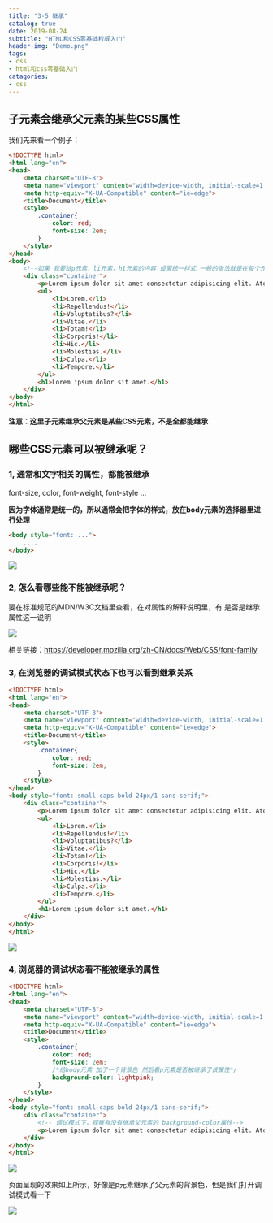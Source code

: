 ```yaml
---
title: "3-5 继承"
catalog: true
date: 2019-08-24
subtitle: "HTML和CSS零基础权威入门"
header-img: "Demo.png"
tags:
- css
- html和css零基础入门
catagories:
- css
---
```


## 子元素会继承父元素的某些CSS属性

我们先来看一个例子：

```html
<!DOCTYPE html>
<html lang="en">
<head>
    <meta charset="UTF-8">
    <meta name="viewport" content="width=device-width, initial-scale=1.0">
    <meta http-equiv="X-UA-Compatible" content="ie=edge">
    <title>Document</title>
    <style>
        .container{
            color: red;
            font-size: 2em;
        }
    </style>
</head>
<body>
    <!--如果 我要给p元素，li元素，h1元素的内容 设置统一样式 一般的做法就是在每个元素上 添加相应的选择器，但是这样会显的代码会有冗余，所以 这里会用到继承的概念，在父元素div上 增加选择器，通过继承的理念 子元素会用到父元素的某些CSS样式-->
    <div class="container">
        <p>Lorem ipsum dolor sit amet consectetur adipisicing elit. Atque, accusantium. Reprehenderit sequi impedit ipsum explicabo pariatur voluptate numquam ipsa architecto. Dolores quidem doloremque vel ducimus harum labore enim sed et!</p>
        <ul>
            <li>Lorem.</li>
            <li>Repellendus!</li>
            <li>Voluptatibus?</li>
            <li>Vitae.</li>
            <li>Totam!</li>
            <li>Corporis!</li>
            <li>Hic.</li>
            <li>Molestias.</li>
            <li>Culpa.</li>
            <li>Tempore.</li>
        </ul>
        <h1>Lorem ipsum dolor sit amet.</h1>
    </div>
</body>
</html>
```

**注意：这里子元素继承父元素是某些CSS元素，不是全都能继承**

## 哪些CSS元素可以被继承呢？

### 1, 通常和文字相关的属性，都能被继承

font-size, color, font-weight, font-style ...

**因为字体通常是统一的，所以通常会把字体的样式，放在body元素的选择器里进行处理**

```html
<body style="font: ...">
    ....
</body>
```
![](assets/2019-08-24-07-48-03.png)

### 2, 怎么看哪些能不能被继承呢？

要在标准规范的MDN/W3C文档里查看，在对属性的解释说明里，有 是否是继承属性这一说明

![](assets/2019-08-24-07-53-53.png)

相关链接：https://developer.mozilla.org/zh-CN/docs/Web/CSS/font-family

### 3, 在浏览器的调试模式状态下也可以看到继承关系
```html
<!DOCTYPE html>
<html lang="en">
<head>
    <meta charset="UTF-8">
    <meta name="viewport" content="width=device-width, initial-scale=1.0">
    <meta http-equiv="X-UA-Compatible" content="ie=edge">
    <title>Document</title>
    <style>
        .container{
            color: red;
            font-size: 2em;
        }
    </style>
</head>
<body style="font: small-caps bold 24px/1 sans-serif;">
    <div class="container">
        <p>Lorem ipsum dolor sit amet consectetur adipisicing elit. Atque, accusantium. Reprehenderit sequi impedit ipsum explicabo pariatur voluptate numquam ipsa architecto. Dolores quidem doloremque vel ducimus harum labore enim sed et!</p>
        <ul>
            <li>Lorem.</li>
            <li>Repellendus!</li>
            <li>Voluptatibus?</li>
            <li>Vitae.</li>
            <li>Totam!</li>
            <li>Corporis!</li>
            <li>Hic.</li>
            <li>Molestias.</li>
            <li>Culpa.</li>
            <li>Tempore.</li>
        </ul>
        <h1>Lorem ipsum dolor sit amet.</h1>
    </div>
</body>
</html>
```
![](assets/2019-08-24-07-59-11.png)

### 4, 浏览器的调试状态看不能被继承的属性

```html
<!DOCTYPE html>
<html lang="en">
<head>
    <meta charset="UTF-8">
    <meta name="viewport" content="width=device-width, initial-scale=1.0">
    <meta http-equiv="X-UA-Compatible" content="ie=edge">
    <title>Document</title>
    <style>
        .container{
            color: red;
            font-size: 2em;
            /*给body元素 加了一个背景色 然后看p元素是否被继承了该属性*/
            background-color: lightpink;
        }
    </style>
</head>
<body style="font: small-caps bold 24px/1 sans-serif;">
    <div class="container">
        <!-- 调试模式下，观察有没有继承父元素的 background-color属性-->
        <p>Lorem ipsum dolor sit amet consectetur adipisicing elit. Atque, accusantium. Reprehenderit sequi impedit ipsum explicabo pariatur voluptate numquam ipsa architecto. Dolores quidem doloremque vel ducimus harum labore enim sed et!</p>
    </div>
</body>
</html>
```
![](assets/2019-08-24-08-08-38.png)

页面呈现的效果如上所示，好像是p元素继承了父元素的背景色，但是我们打开调试模式看一下

![](assets/2019-08-24-08-11-16.png)

